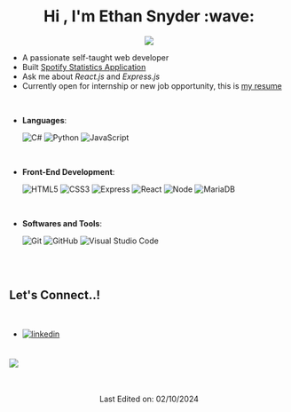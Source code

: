 <h1 align="center"><b>Hi , I'm Ethan Snyder </b> :wave: </h1>

<p align="center">
<a href="https://github.com/DenverCoder1/readme-typing-svg"><img src="https://readme-typing-svg.herokuapp.com?font=Time+New+Roman&color=cyan&size=25&center=true&vCenter=true&width=600&height=100&lines=Ethan+Snyder;++;Self-Taught+Front- 
	End+Developer,;Computer+Science+Student,;Active+Learner/Researcher,..<3"></a>
</p>

- A passionate self-taught web developer
- Built [Spotify Statistics Application](https://github.com/MorgaseTrakand/spotify-stats-express)
- Ask me about *React.js* and *Express.js*
- Currently open for internship or new job opportunity, this is [my resume](blank)

<br>

<p align="center">

- **Languages**:
  
     ![C#](https://img.shields.io/badge/C%23%20-%23512BD4.svg?logo=C%23&logoColor=white&style=for-the-badge)
     ![Python](https://img.shields.io/badge/Python%20-%2314354C.svg?style=for-the-badge&logo=python&logoColor=white)
     ![JavaScript](https://img.shields.io/badge/JavaScript%20-%23F7DF1E.svg?style=for-the-badge&logo=javascript&logoColor=black)

<br>   
    
- **Front-End Development**:

    ![HTML5](https://img.shields.io/badge/HTML5%20-%23E34F26.svg?style=for-the-badge&logo=html5&logoColor=white)
    ![CSS3](https://img.shields.io/badge/CSS%20-%231572B6.svg?style=for-the-badge&logo=css3&logoColor=white)
    ![Express](https://img.shields.io/badge/Express-000000?logo=express&logoColor=white&style=for-the-badge)
    ![React](https://img.shields.io/badge/React-%2361DAFB?logo=react&logoColor=white&style=for-the-badge)
    ![Node](https://img.shields.io/badge/Node.js-%23339933?logo=node.js&logoColor=white&style=for-the-badge)
    ![MariaDB](https://img.shields.io/badge/MariaDB-%23003545?logo=mariadb&logoColor=white&style=for-the-badge)
    
<br>

- **Softwares and Tools**:

    ![Git](https://img.shields.io/badge/git-%23F05033.svg?style=for-the-badge&logo=git&logoColor=white)
    ![GitHub](https://img.shields.io/badge/github-%23121011.svg?style=for-the-badge&logo=github&logoColor=white)
    ![Visual Studio Code](https://img.shields.io/badge/Visual%20Studio%20Code-0078d7.svg?style=for-the-badge&logo=visual-studio-code&logoColor=white)
  
</p>

<br><br>


## <b> Let's Connect..!</b>
<br>
<div align='left'>

<ul>

<li>
<a href="https://www.linkedin.com/in/ethan-snyder30/" target="_blank">
	<img src="https://img.shields.io/badge/linkedin: Ethan Snyder-%2300acee.svg?color=405DE6&style=for-the-badge&logo=linkedin&logoColor=white" alt=linkedin style="margin-bottom: 5px;"/>
</a>
</li>

	
</ul>
</div>

<br>
<img src="https://user-images.githubusercontent.com/73097560/115834477-dbab4500-a447-11eb-908a-139a6edaec5c.gif">
<br>
<br>
<br>

<div align='center'>

Last Edited on: 02/10/2024
